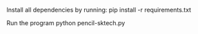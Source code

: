 Install all dependencies by running:
  pip install -r requirements.txt
  
Run the program
  python pencil-sktech.py
